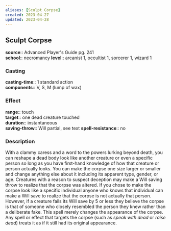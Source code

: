 ```yaml
---
aliases: [Sculpt Corpse]
created: 2023-04-27
updated: 2023-04-28
---
```


## Sculpt Corpse

**source**:: Advanced Player's Guide pg. 241  
**school**:: necromancy
**level**:: arcanist 1, occultist 1, sorcerer 1, wizard 1

### Casting

**casting-time**:: 1 standard action  
**components**:: V, S, M (lump of wax)

### Effect

**range**:: touch  
**target**:: one dead creature touched  
**duration**:: instantaneous  
**saving-throw**:: Will partial, see text
**spell-resistance**:: no

### Description

With a clammy caress and a word to the powers lurking beyond death, you can reshape a dead body look like another creature or even a specific person so long as you have first-hand knowledge of how that creature or person actually looks. You can make the corpse one size larger or smaller and change anything else about it including its apparent type, gender, or age. Creatures with a reason to suspect deception may make a Will saving throw to realize that the corpse was altered. If you chose to make the corpse look like a specific individual anyone who knows that individual can make a Will save to realize that the corpse is not actually that person. However, if a creature fails its Will save by 5 or less they believe the corpse is that of someone who closely resembled the person they knew rather than a deliberate fake. This spell merely changes the appearance of the corpse. Any spell or effect that targets the corpse (such as *speak with dead* or *raise dead*) treats it as if it still had its original appearance.
